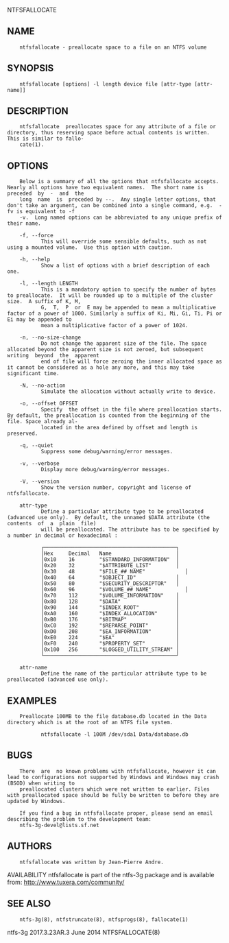   NTFSFALLOCATE
 
## NAME
        ntfsfallocate - preallocate space to a file on an NTFS volume
 
## SYNOPSIS
        ntfsfallocate [options] -l length device file [attr-type [attr-name]]
 
## DESCRIPTION
        ntfsfallocate  preallocates space for any attribute of a file or directory, thus reserving space before actual contents is written. This is similar to fallo‐
        cate(1).
 
## OPTIONS
        Below is a summary of all the options that ntfsfallocate accepts.  Nearly all options have two equivalent names.  The short name is preceded  by  -  and  the
        long  name  is  preceded by --.  Any single letter options, that don't take an argument, can be combined into a single command, e.g.  -fv is equivalent to -f
        -v.  Long named options can be abbreviated to any unique prefix of their name.
 
        -f, --force
               This will override some sensible defaults, such as not using a mounted volume.  Use this option with caution.
 
        -h, --help
               Show a list of options with a brief description of each one.
 
        -l, --length LENGTH
               This is a mandatory option to specify the number of bytes to preallocate.  It will be rounded up to a multiple of the cluster size.  A suffix of K, M,
               G,  T,  P  or  E may be appended to mean a multiplicative factor of a power of 1000. Similarly a suffix of Ki, Mi, Gi, Ti, Pi or Ei may be appended to
               mean a multiplicative factor of a power of 1024.
 
        -n, --no-size-change
               Do not change the apparent size of the file. The space allocated beyond the apparent size is not zeroed, but subsequent writing  beyond  the  apparent
               end of file will force zeroing the inner allocated space as it cannot be considered as a hole any more, and this may take significant time.
 
        -N, --no-action
               Simulate the allocation without actually write to device.
 
        -o, --offset OFFSET
               Specify  the offset in the file where preallocation starts. By default, the preallocation is counted from the beginning of the file. Space already al‐
               located in the area defined by offset and length is preserved.
 
        -q, --quiet
               Suppress some debug/warning/error messages.
 
        -v, --verbose
               Display more debug/warning/error messages.
 
        -V, --version
               Show the version number, copyright and license of ntfsfallocate.
 
        attr-type
               Define a particular attribute type to be preallocated (advanced use only).  By default, the unnamed $DATA attribute (the contents  of  a  plain  file)
               will be preallocated. The attribute has to be specified by a number in decimal or hexadecimal :
 
               ┌───────────────────────────────────────────┐
               │Hex     Decimal   Name                     │
               │0x10    16        "$STANDARD_INFORMATION"  │
               │0x20    32        "$ATTRIBUTE_LIST"        │
               │0x30    48        "$FILE_## NAME"             │
               │0x40    64        "$OBJECT_ID"             │
               │0x50    80        "$SECURITY_DESCRIPTOR"   │
               │0x60    96        "$VOLUME_## NAME"           │
               │0x70    112       "$VOLUME_INFORMATION"    │
               │0x80    128       "$DATA"                  │
               │0x90    144       "$INDEX_ROOT"            │
               │0xA0    160       "$INDEX_ALLOCATION"      │
               │0xB0    176       "$BITMAP"                │
               │0xC0    192       "$REPARSE_POINT"         │
               │0xD0    208       "$EA_INFORMATION"        │
               │0xE0    224       "$EA"                    │
               │0xF0    240       "$PROPERTY_SET"          │
               │0x100   256       "$LOGGED_UTILITY_STREAM" │
               └───────────────────────────────────────────┘
 
        attr-name
               Define the name of the particular attribute type to be preallocated (advanced use only).
 
## EXAMPLES
        Preallocate 100MB to the file database.db located in the Data directory which is at the root of an NTFS file system.
 
               ntfsfallocate -l 100M /dev/sda1 Data/database.db
 
## BUGS
        There  are  no known problems with ntfsfallocate, however it can lead to configurations not supported by Windows and Windows may crash (BSOD) when writing to
        preallocated clusters which were not written to earlier. Files with preallocated space should be fully be written to before they are updated by Windows.
 
        If you find a bug in ntfsfallocate proper, please send an email describing the problem to the development team:
        ntfs-3g-devel@lists.sf.net
 
## AUTHORS
        ntfsfallocate was written by Jean-Pierre Andre.
 
 AVAILABILITY
        ntfsfallocate is part of the ntfs-3g package and is available from:
        http://www.tuxera.com/community/
 
## SEE ALSO
        ntfs-3g(8), ntfstruncate(8), ntfsprogs(8), fallocate(1)
 
 ntfs-3g 2017.3.23AR.3                                                         June 2014                                                             NTFSFALLOCATE(8)
